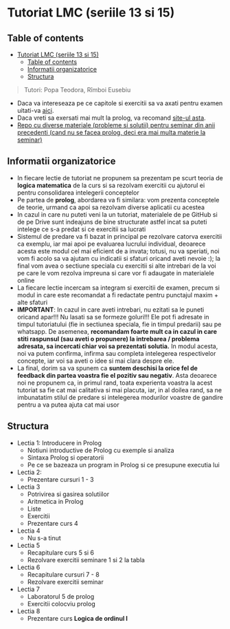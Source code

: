 # Tutoriat LMC (seriile 13 si 15)

## Table of contents

- [Tutoriat LMC (seriile 13 si 15)](#tutoriat-lmc-seriile-13-si-15)
  - [Table of contents](#table-of-contents)
  - [Informatii organizatorice](#informatii-organizatorice)
  - [Structura](#structura)


> Tutori: Popa Teodora, Rîmboi Eusebiu

- Daca va intereseaza pe ce capitole si exercitii sa va axati pentru examen uitati-va [aici](./administrative_stuff/written_materials/ce_se_da_la_examen.pdf).
- Daca vreti sa exersati mai mult la prolog, va recomand [site-ul asta](https://www.ic.unicamp.br/~meidanis/courses/mc336/2009s2/prolog/problemas/).
- [Repo cu diverse materiale (probleme si solutii) pentru seminar din anii precedenti (cand nu se facea prolog, deci era mai multa materie la seminar)](https://github.com/anamariapanait10/FMI-BS-Resources/tree/master/Year%20I/sem%201/Logica%20matematica%20si%20computationala/seminar)


## Informatii organizatorice
- In fiecare lectie de tutoriat ne propunem sa prezentam pe scurt teoria de **logica matematica** de la curs si sa rezolvam exercitii cu ajutorul ei pentru consolidarea intelegerii conceptelor
- Pe partea de **prolog**, abordarea va fi similara: vom prezenta conceptele de teorie, urmand ca apoi sa rezolvam diverse aplicatii cu acestea
- In cazul in care nu puteti veni la un tutoriat, materialele de pe GitHub si de pe Drive sunt indeajuns de bine structurate astfel incat sa puteti intelege ce s-a predat si ce exercitii sa lucrati
- Sistemul de predare va fi bazat in principal pe rezolvare catorva exercitii ca exemplu, iar mai apoi pe evaluarea lucrului individual, deoarece acesta este modul cel mai eficient de a invata; totusi, nu va speriati, noi vom fi acolo sa va ajutam cu indicatii si sfaturi oricand aveti nevoie :); la final vom avea o sectiune speciala cu exercitii si alte intrebari de la voi pe care le vom rezolva impreuna si care vor fi adaugate in materialele online
- La fiecare lectie incercam sa integram si exercitii de examen, precum si modul in care este recomandat a fi redactate pentru punctajul maxim + alte sfaturi
- **IMPORTANT**: In cazul in care aveti intrebari, nu ezitati sa le puneti oricand apar!!! Nu lasati sa se formeze goluri!!! Ele pot fi adresate in timpul tutoriatului (fie in sectiunea speciala, fie in timpul predarii) sau pe whatsapp. De asemenea, **recomandam foarte mult ca in cazul in care stiti raspunsul (sau aveti o propunere) la intrebarea / problema adresata, sa incercati chiar voi sa prezentati solutia.** In modul acesta, noi va putem confirma, infirma sau completa intelegerea respectivelor concepte, iar voi sa aveti o idee si mai clara despre ele.
- La final, dorim sa va spunem ca **suntem deschisi la orice fel de feedback din partea voastra fie el pozitiv sau negativ**. Asta deoarece noi ne propunem ca, in primul rand, toata experienta voastra la acest tutoriat sa fie cat mai calitativa si mai placuta, iar, in al doilea rand, sa ne imbunatatim stilul de predare si intelegerea modurilor voastre de gandire pentru a va putea ajuta cat mai usor

## Structura
- Lectia 1: Introducere in Prolog
  - Notiuni introductive de Prolog cu exemple si analiza
  - Sintaxa Prolog si operatorii
  - Pe ce se bazeaza un program in Prolog si ce presupune executia lui
- Lectia 2:
   - Prezentare cursuri 1 - 3
- Lectia 3
  - Potrivirea si gasirea solutiilor
  - Aritmetica in Prolog
  - Liste
  - Exercitii
  - Prezentare curs 4
- Lectia 4
   - Nu s-a tinut
- Lectia 5
   - Recapitulare curs 5 si 6
   - Rezolvare exercitii seminare 1 si 2 la tabla
- Lectia 6
  - Recapitulare cursuri 7 - 8
  - Rezolvare exercitii seminar
- Lectia 7
  - Laboratorul 5 de prolog
  - Exercitii colocviu prolog
- Lectia 8
  - Prezentare curs **Logica de ordinul I**